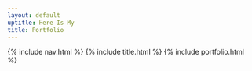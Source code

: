 ```yaml
---
layout: default
uptitle: Here Is My
title: Portfolio
---
```


{% include nav.html %}
{% include title.html %}
{% include portfolio.html %}



